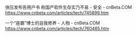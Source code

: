 
快压发布告用户书 称国产软件生存实乃不易 - 安全 - cnBeta.COM https://www.cnbeta.com/articles/tech/745899.htm

一个“座霸”博士的自我修养 - 人物 - cnBeta.COM https://www.cnbeta.com/articles/tech/760465.htm

